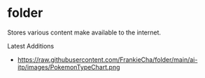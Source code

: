 # folder
Stores various content make available to the internet.

Latest Additions
+ https://raw.githubusercontent.com/FrankieCha/folder/main/ai-itp/images/PokemonTypeChart.png

